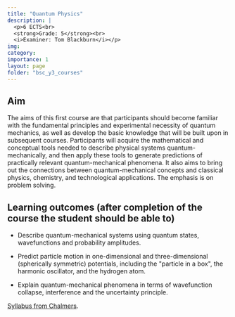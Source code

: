```yaml
---
title: "Quantum Physics"
description: |
  <p>6 ECTS<br>
  <strong>Grade: 5</strong><br>
  <i>Examiner: Tom Blackburn</i></p>
img:
category:
importance: 1
layout: page
folder: "bsc_y3_courses"
---
```


## Aim

The aims of this first course are that participants should become familiar with the fundamental principles and experimental necessity of quantum mechanics, as well as develop the basic knowledge that will be built upon in subsequent courses. Participants will acquire the mathematical and conceptual tools needed to describe physical systems quantum-mechanically, and then apply these tools to generate predictions of practically relevant quantum-mechanical phenomena. It also aims to bring out the connections between quantum-mechanical concepts and classical physics, chemistry, and technological applications. The emphasis is on problem solving.

## Learning outcomes (after completion of the course the student should be able to)

- Describe quantum-mechanical systems using quantum states, wavefunctions and probability amplitudes.

- Predict particle motion in one-dimensional and three-dimensional (spherically symmetric) potentials, including the "particle in a box", the harmonic oscillator, and the hydrogen atom.

- Explain quantum-mechanical phenomena in terms of wavefunction collapse, interference and the uncertainty principle.

[Syllabus from Chalmers](https://www.chalmers.se/en/education/your-studies/find-course-and-programme-syllabi/course-syllabus/FUF040/?acYear=2022%2F2023).
